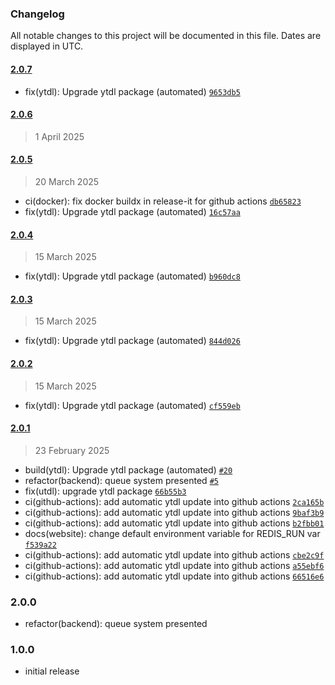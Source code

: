 ### Changelog

All notable changes to this project will be documented in this file. Dates are displayed in UTC.

#### [2.0.7](https://github.com/Raiper34/spooty/compare/2.0.6...2.0.7)

- fix(ytdl): Upgrade ytdl package (automated) [`9653db5`](https://github.com/Raiper34/spooty/commit/9653db54ea48e93526f2124b11b8012d987b7bcc)

#### [2.0.6](https://github.com/Raiper34/spooty/compare/2.0.5...2.0.6)

> 1 April 2025

#### [2.0.5](https://github.com/Raiper34/spooty/compare/2.0.4...2.0.5)

> 20 March 2025

- ci(docker): fix docker buildx in release-it for github actions [`db65823`](https://github.com/Raiper34/spooty/commit/db65823ce0794280cb373a4381e24ad704a4db56)
- fix(ytdl): Upgrade ytdl package (automated) [`16c57aa`](https://github.com/Raiper34/spooty/commit/16c57aaefd599f04b0a88723d55751f4ba27383a)

#### [2.0.4](https://github.com/Raiper34/spooty/compare/2.0.3...2.0.4)

> 15 March 2025

- fix(ytdl): Upgrade ytdl package (automated) [`b960dc8`](https://github.com/Raiper34/spooty/commit/b960dc88db2a44c5865cb5c6f5964e4b4ffedc3f)

#### [2.0.3](https://github.com/Raiper34/spooty/compare/2.0.2...2.0.3)

> 15 March 2025

- fix(ytdl): Upgrade ytdl package (automated) [`844d026`](https://github.com/Raiper34/spooty/commit/844d02668512cb8446f27f5629412fb5331b1298)

#### [2.0.2](https://github.com/Raiper34/spooty/compare/2.0.1...2.0.2)

> 15 March 2025

- fix(ytdl): Upgrade ytdl package (automated) [`cf559eb`](https://github.com/Raiper34/spooty/commit/cf559eb41a2eb84cd29d4a732d68885f4ebcf348)

#### [2.0.1](https://github.com/Raiper34/spooty/compare/2.0.0...2.0.1)

> 23 February 2025

- build(ytdl): Upgrade ytdl package (automated) [`#20`](https://github.com/Raiper34/spooty/pull/20)
- refactor(backend): queue system presented [`#5`](https://github.com/Raiper34/spooty/issues/5)
- fix(utdl): upgrade ytdl package [`66b55b3`](https://github.com/Raiper34/spooty/commit/66b55b39432f2da71bd401fd65af6c0a207dd6c2)
- ci(github-actions): add automatic ytdl update into github actions [`2ca165b`](https://github.com/Raiper34/spooty/commit/2ca165b59a76147439d4d00055b84102cf7a7317)
- ci(github-actions): add automatic ytdl update into github actions [`9baf3b9`](https://github.com/Raiper34/spooty/commit/9baf3b9eb7b093029300614bc9c1a913a73fb003)
- ci(github-actions): add automatic ytdl update into github actions [`b2fbb01`](https://github.com/Raiper34/spooty/commit/b2fbb01a7415c4027aa50dd2a1773d0b1e0dde3a)
- docs(website): change default environment variable for REDIS_RUN var [`f539a22`](https://github.com/Raiper34/spooty/commit/f539a227575569ce5641f5dfec6fcf50598a491d)
- ci(github-actions): add automatic ytdl update into github actions [`cbe2c9f`](https://github.com/Raiper34/spooty/commit/cbe2c9fbdc8322881b6ae3fd90586b7656d155ec)
- ci(github-actions): add automatic ytdl update into github actions [`a55ebf6`](https://github.com/Raiper34/spooty/commit/a55ebf659974137f96a465b74a8a0c8b649b3399)
- ci(github-actions): add automatic ytdl update into github actions [`66516e6`](https://github.com/Raiper34/spooty/commit/66516e6916af1b1e29df13d870f775f5c7ce43c2)

<!-- auto-changelog-above -->

### 2.0.0
- refactor(backend): queue system presented

### 1.0.0
- initial release